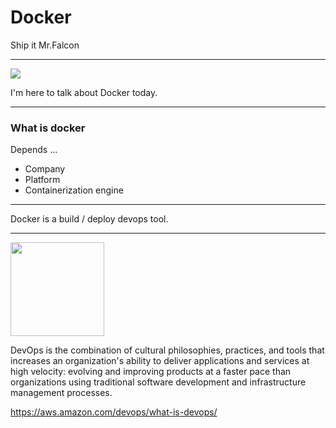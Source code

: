 # Docker

Ship it Mr.Falcon

---

<img src='dayne.gif'>

I'm here to talk about Docker today.

---


### What is docker

Depends ...

- Company
- Platform
- Containerization engine

---

Docker is a build / deploy devops tool.

---

<img src='devops-process.png' height='150px'>

DevOps is the combination of cultural philosophies, practices, and tools that increases an organization's ability to deliver applications and services at high velocity: evolving and improving products at a faster pace than organizations using traditional software development and infrastructure management processes.

https://aws.amazon.com/devops/what-is-devops/
